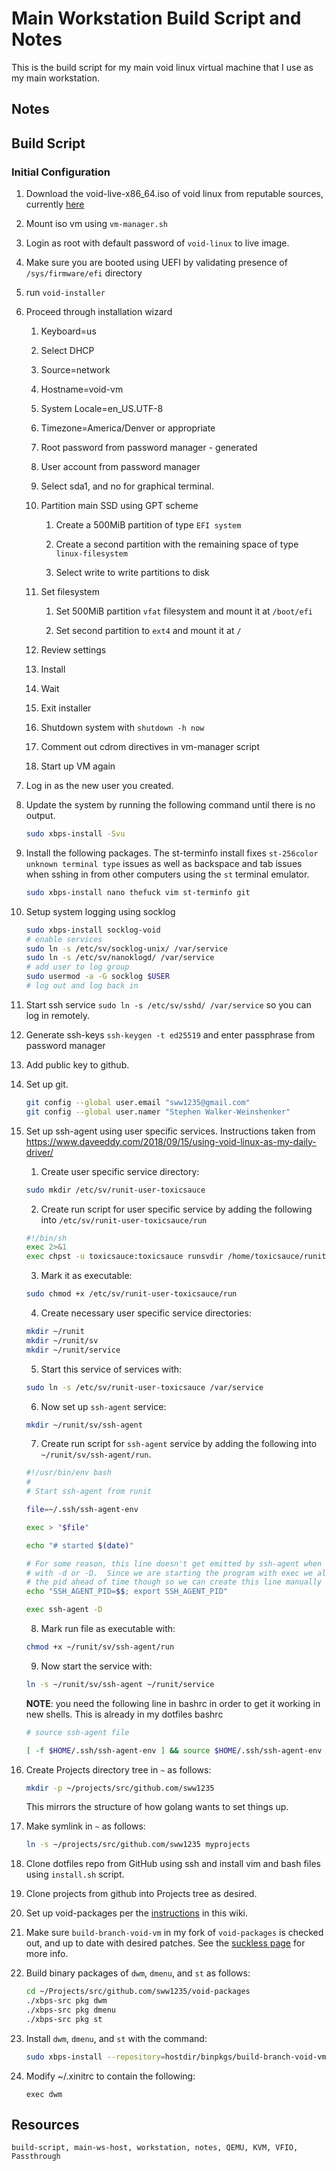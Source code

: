 <h1 id="top">Main Workstation Build Script and Notes</h1>

This is the build script for my main void linux virtual machine that I use as
my main workstation.

<h2 id="notes">Notes</h2>


<h2 id="build-script">Build Script</h2>

<h3 id="initial-configuration">Initial Configuration</h3>

1.	Download the void-live-x86\_64.iso of void linux from reputable
	sources, currently
	[here](https://alpha.de.repo.voidlinux.org/live/current/)

2.	Mount iso vm using `vm-manager.sh`

3.	Login as root with default password of `void-linux` to live image.

4.	Make sure you are booted using UEFI by validating presence of
	`/sys/firmware/efi` directory

5.	run `void-installer`

6.	Proceed through installation wizard

	1.	Keyboard=us

	2.	Select DHCP

	3.	Source=network

	4.	Hostname=void-vm

	5.	System Locale=en\_US.UTF-8

	6.	Timezone=America/Denver or appropriate

	7.	Root password from password manager - generated

	8.	User account from password manager

	9.	Select sda1, and no for graphical terminal.

	10.	Partition main SSD using GPT scheme

		1.	Create a 500MiB partition of type `EFI system`

		2.	Create a second partition with the remaining space of type
			`linux-filesystem`

		3.	Select write to write partitions to disk

	11.	Set filesystem

		1.	Set 500MiB partition `vfat` filesystem and mount it at `/boot/efi`

		2.	Set second partition to `ext4` and mount it at `/`

	11.	Review settings

	12.	Install

	13.	Wait

	14.	Exit installer

	15.	Shutdown system with `shutdown -h now`

	15.	Comment out cdrom directives in vm-manager script

	16. Start up VM again

7.	Log in as the new user you created.

8.	Update the system by running the following command until there is no output.

	```bash
	sudo xbps-install -Svu
	```

9.	Install the following packages. The st-terminfo install fixes `st-256color
	unknown terminal type` issues as well as backspace and tab issues when
	sshing in from other computers using the `st` terminal emulator.

	```bash
	sudo xbps-install nano thefuck vim st-terminfo git
	```

10.	Setup system logging using socklog

	```bash
	sudo xbps-install socklog-void
	# enable services
	sudo ln -s /etc/sv/socklog-unix/ /var/service
	sudo ln -s /etc/sv/nanoklogd/ /var/service
	# add user to log group
	sudo usermod -a -G socklog $USER
	# log out and log back in
	```

11.	Start ssh service `sudo ln -s /etc/sv/sshd/ /var/service` so you can log in remotely.

12. Generate ssh-keys `ssh-keygen -t ed25519` and enter passphrase from password manager

13. Add public key to github.

14.	Set up git.

	```bash
	git config --global user.email "sww1235@gmail.com"
	git config --global user.namer "Stephen Walker-Weinshenker"
	```

12.	Set up ssh-agent using user specific services. Instructions taken from
	<https://www.daveeddy.com/2018/09/15/using-void-linux-as-my-daily-driver/>

	1.	Create user specific service directory:

	```bash
	sudo mkdir /etc/sv/runit-user-toxicsauce
	```

	2.	Create run script for user specific service by adding the following
		into `/etc/sv/runit-user-toxicsauce/run`

	```bash
	#!/bin/sh
	exec 2>&1
	exec chpst -u toxicsauce:toxicsauce runsvdir /home/toxicsauce/runit/service
	```

	3.	Mark it as executable:

	```bash
	sudo chmod +x /etc/sv/runit-user-toxicsauce/run
	```

	4.	Create necessary user specific service directories:

	```bash
	mkdir ~/runit
	mkdir ~/runit/sv
	mkdir ~/runit/service
	```

	5.	Start this service of services with:

	```bash
	sudo ln -s /etc/sv/runit-user-toxicsauce /var/service
	```

	6.	Now set up `ssh-agent` service:

	```bash
	mkdir ~/runit/sv/ssh-agent
	```

	7.	Create run script for `ssh-agent` service by adding the following into `~/runit/sv/ssh-agent/run`.

	```bash
	#!/usr/bin/env bash
	#
	# Start ssh-agent from runit

	file=~/.ssh/ssh-agent-env

	exec > "$file"

	echo "# started $(date)"

	# For some reason, this line doesn't get emitted by ssh-agent when it is run
	# with -d or -D.  Since we are starting the program with exec we already know
	# the pid ahead of time though so we can create this line manually
	echo "SSH_AGENT_PID=$$; export SSH_AGENT_PID"

	exec ssh-agent -D
	```

	8.	Mark run file as executable with:

	```bash
	chmod +x ~/runit/sv/ssh-agent/run
	```

	9.	Now start the service with:

	```bash
	ln -s ~/runit/sv/ssh-agent ~/runit/service
	```

	**NOTE**: you need the following line in bashrc in order to get it working
	in new shells. This is already in my dotfiles bashrc

	```bash
	# source ssh-agent file

	[ -f $HOME/.ssh/ssh-agent-env ] && source $HOME/.ssh/ssh-agent-env
	```

11.	Create Projects directory tree in `~` as follows:

	```bash
	mkdir -p ~/projects/src/github.com/sww1235
	```

	This mirrors the structure of how golang wants to set things up.

12.	Make symlink in `~` as follows:

	```bash
	ln -s ~/projects/src/github.com/sww1235 myprojects
	```

12.	Clone dotfiles repo from GitHub using ssh and install vim and bash files using
	`install.sh` script.


14.	Clone projects from github into Projects tree as desired.

15.	Set up void-packages per the [instructions](void-packages-setup.html) in
	this wiki.

16.	Make sure `build-branch-void-vm` in my fork of `void-packages` is
	checked out, and up to date with desired patches. See the [suckless
	page](void-suckless-config.html) for more info.

17.	Build binary packages of `dwm`, `dmenu`, and `st` as follows:

	```bash
	cd ~/Projects/src/github.com/sww1235/void-packages
	./xbps-src pkg dwm
	./xbps-src pkg dmenu
	./xbps-src pkg st
	```

18.	Install `dwm`, `dmenu`, and `st` with the command:

	```bash
	sudo xbps-install --repository=hostdir/binpkgs/build-branch-void-vm dwm dmenu st
	```

19.	Modify ~/.xinitrc to contain the following:

	```xinitrc
	exec dwm
	```


<h2 id="resources">Resources</h2>

```tags
build-script, main-ws-host, workstation, notes, QEMU, KVM, VFIO, Passthrough
```
